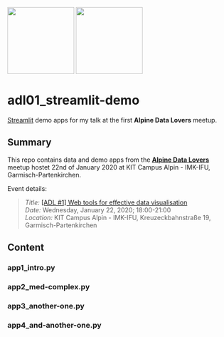 <p float="left">
  <img src="https://secure.meetupstatic.com/photos/event/5/a/b/c/600_487523228.jpeg" height="150" />
  <img src="https://aws1.discourse-cdn.com/standard10/uploads/streamlit/original/2X/4/4c01f00e7104ead83d78a8bf61f0321fe531c18b.png" height="150" /> 
</p>

# adl01_streamlit-demo

[Streamlit](https://www.streamlit.io) demo apps for my talk at the first **Alpine Data Lovers** meetup.

## Summary

This repo contains data and demo apps from the [**Alpine Data Lovers**](https://www.meetup.com/alpine-data-lovers) meetup hostet 22nd of January 2020 at KIT Campus Alpin - IMK-IFU, Garmisch-Partenkirchen.

Event details:   
>  
> *Title:* [[ADL #1] Web tools for effective data visualisation](https://www.meetup.com/alpine-data-lovers/events/267293349/)  
> *Date:* Wednesday, January 22, 2020; 18:00-21:00  
> *Location:* KIT Campus Alpin - IMK-IFU, Kreuzeckbahnstraße 19, Garmisch-Partenkirchen  
>

## Content

### app1_intro.py

### app2_med-complex.py

### app3_another-one.py

### app4_and-another-one.py

